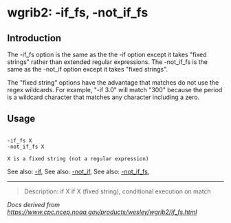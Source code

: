 # wgrib2: -if_fs, -not_if_fs

## Introduction

The -if_fs option is the same as the
the -if option except it takes "fixed strings"
rather than extended regular expressions. The
-not_if_fs is the same as the -not_if option
except it takes "fixed strings".

The "fixed string" options have the advantage that matches do not use the
regex wildcards. For example, "-if 3.0" will match "300" because the period is
a wildcard character that matches any character including a zero.

## Usage

```

-if_fs X
-not_if_fs X

X is a fixed string (not a regular expression)

```

See also: [-if](./if.md),
See also: [-not_if](./not_if.md),
See also: [-not_if_fs](./not_if_fs.md),

---

> Description: if X if X (fixed string), conditional execution on match

_Docs derived from <https://www.cpc.ncep.noaa.gov/products/wesley/wgrib2/if_fs.html>_
